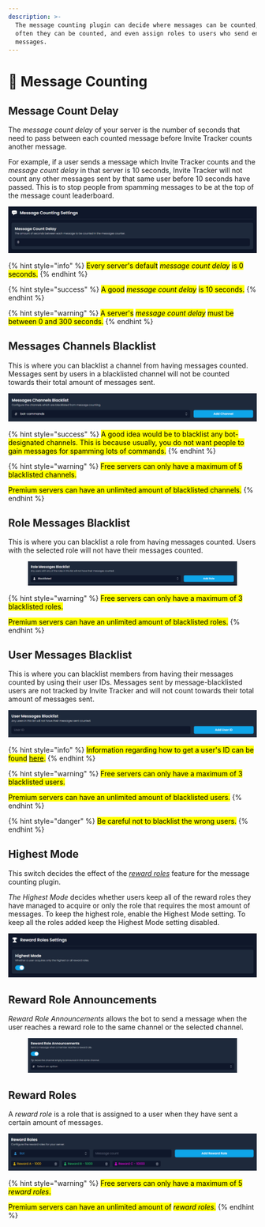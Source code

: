 ```yaml
---
description: >-
  The message counting plugin can decide where messages can be counted, how
  often they can be counted, and even assign roles to users who send enough
  messages.
---
```


# 💬 Message Counting

## Message Count Delay

The _message count delay_ of your server is the number of seconds that need to pass between each counted message before Invite Tracker counts another message.&#x20;

For example, if a user sends a message which Invite Tracker counts and the _message count delay_ in that server is 10 seconds, Invite Tracker will not count any other messages sent by that same user before 10 seconds have passed. This is to stop people from spamming messages to be at the top of the message count leaderboard.

![](../../.gitbook/assets/mc_delay.png)

{% hint style="info" %}
<mark style="color:$info;">Every server's default</mark> <mark style="color:$info;"></mark>_<mark style="color:$info;">message count delay</mark>_ <mark style="color:$info;"></mark><mark style="color:$info;">is 0 seconds.</mark>
{% endhint %}

{% hint style="success" %}
<mark style="color:$success;">A good</mark> <mark style="color:$success;"></mark>_<mark style="color:$success;">message count delay</mark>_ <mark style="color:$success;"></mark><mark style="color:$success;">is 10 seconds.</mark>
{% endhint %}

{% hint style="warning" %}
<mark style="color:$warning;">A server's</mark> <mark style="color:$warning;"></mark>_<mark style="color:$warning;">message count delay</mark>_ <mark style="color:$warning;"></mark><mark style="color:$warning;">must be between 0 and 300 seconds.</mark>
{% endhint %}

## Messages Channels Blacklist

This is where you can blacklist a channel from having messages counted. Messages sent by users in a blacklisted channel will not be counted towards their total amount of messages sent.

![](../../.gitbook/assets/mc_channel.png)

{% hint style="success" %}
<mark style="color:$success;">A good idea would be to blacklist any bot-designated channels. This is because usually, you do not want people to gain messages for spamming lots of commands.</mark>
{% endhint %}

{% hint style="warning" %}
<mark style="color:$warning;">Free servers can only have a maximum of 5 blacklisted channels.</mark>

<mark style="color:$warning;">Premium servers can have an unlimited amount of blacklisted channels.</mark>
{% endhint %}

## Role Messages Blacklist

This is where you can blacklist a role from having messages counted. Users with the selected role will not have their messages counted.

<figure><img src="../../.gitbook/assets/mc_role (1).png" alt=""><figcaption></figcaption></figure>

{% hint style="warning" %}
<mark style="color:$warning;">Free servers can only have a maximum of 3 blacklisted roles.</mark>

<mark style="color:$warning;">Premium servers can have an unlimited amount of blacklisted roles.</mark>
{% endhint %}

## User Messages Blacklist

This is where you can blacklist members from having their messages counted by using their user IDs. Messages sent by message-blacklisted users are not tracked by Invite Tracker and will not count towards their total amount of messages sent.

![](../../.gitbook/assets/mc_users.png)

{% hint style="info" %}
<mark style="color:$info;">Information regarding how to get a user's ID can be found</mark> [<mark style="color:$info;">here</mark>](../../information.md#copying-a-user-id)<mark style="color:blue;">.</mark>
{% endhint %}

{% hint style="warning" %}
<mark style="color:$warning;">Free servers can only have a maximum of 3 blacklisted users.</mark>

<mark style="color:$warning;">Premium servers can have an unlimited amount of blacklisted users.</mark>
{% endhint %}

{% hint style="danger" %}
<mark style="color:$danger;">Be careful not to blacklist the wrong users.</mark>
{% endhint %}

## Highest Mode

This switch decides the effect of the [_reward roles_](message-counting.md#reward-roles) feature for the message counting plugin.

_The Highest Mode_ decides whether users keep all of the reward roles they have managed to acquire or only the role that requires the most amount of messages. To keep the highest role, enable the Highest Mode setting. To keep all the roles added keep the Highest Mode setting disabled.

<div align="center"><img src="../../.gitbook/assets/mc_highestmode.png" alt=""></div>

## Reward Role Announcements

_Reward Role Announcements_ allows the bot to send a message when the user reaches a reward role to the same channel or the selected channel.

<figure><img src="../../.gitbook/assets/mc_rewardrolemsga.png" alt=""><figcaption></figcaption></figure>

## Reward Roles

A _reward role_ is a role that is assigned to a user when they have sent a certain amount of messages.

![](../../.gitbook/assets/mc_rewardrole.png)

{% hint style="warning" %}
<mark style="color:$warning;">Free servers can only have a maximum of 5</mark> <mark style="color:$warning;"></mark>_<mark style="color:$warning;">reward roles</mark>_<mark style="color:$warning;">.</mark>

<mark style="color:$warning;">Premium servers can have an unlimited amount of</mark> <mark style="color:$warning;"></mark>_<mark style="color:$warning;">reward roles</mark>_<mark style="color:$warning;">.</mark>
{% endhint %}
